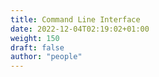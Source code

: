 ```yaml
---
title: Command Line Interface
date: 2022-12-04T02:19:02+01:00
weight: 150
draft: false
author: "people"
---
```

